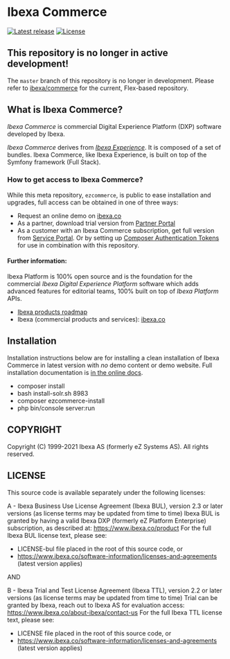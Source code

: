 # Ibexa Commerce

[![Latest release](https://img.shields.io/github/release/ezsystems/ezcommerce.svg?style=flat-square)](https://github.com/ezsystems/ezplatform-ee/releases)
[![License](https://img.shields.io/packagist/l/ezsystems/ezcommerce.svg?style=flat-square)](LICENSE)

## **This repository is no longer in active development!**

The `master` branch of this repository is no longer in development.
Please refer to [ibexa/commerce](https://github.com/ibexa/commerce) for the current, Flex-based repository.

## What is Ibexa Commerce?
*Ibexa Commerce* is commercial Digital Experience Platform (DXP) software developed by Ibexa.

*Ibexa Commerce* derives from *[Ibexa Experience](https://github.com/ezsystems/ezplatform-ee)*. It is composed of a set of bundles. Ibexa Commerce, like Ibexa Experience, is built on top of the Symfony framework (Full Stack).

### How to get access to Ibexa Commerce?

While this meta repository, `ezcommerce`, is public to ease installation and upgrades, full access can be obtained in one of three ways:
- Request an online demo on [ibexa.co](https://www.ibexa.co/products)
- As a partner, download trial version from [Partner Portal](https://www.ibexa.co/partner-portal)
- As a customer with an Ibexa Commerce subscription, get full version from [Service Portal](https://support.ibexa.co/Downloads).
  Or by setting up [Composer Authentication Tokens](https://doc.ibexa.co/en/latest/getting_started/install_ez_platform/#set-up-authentication-tokens) for use in combination with this repository.

#### Further information:
Ibexa Platform is 100% open source and is the foundation for the commercial *Ibexa Digital Experience Platform* software which adds advanced features for editorial teams, 100% built on top of *Ibexa Platform* APIs.

- [Ibexa products roadmap](https://portal.productboard.com/ibexa/1-ibexa-dxp)
- Ibexa (commercial products and services): [ibexa.co](https://ibexa.co/)

## Installation
Installation instructions below are for installing a clean installation of Ibexa Commerce in latest version with _no_ demo content or demo website.
Full installation documentation is [in the online docs](https://doc.ibexa.co/en/latest/getting_started/install_ez_platform/#get-ibexa-platform).

- composer install
- bash install-solr.sh 8983
- composer ezcommerce-install
- php bin/console server:run

## COPYRIGHT
Copyright (C) 1999-2021 Ibexa AS (formerly eZ Systems AS). All rights reserved.

## LICENSE
This source code is available separately under the following licenses:

A - Ibexa Business Use License Agreement (Ibexa BUL),
version 2.3 or later versions (as license terms may be updated from time to time)
Ibexa BUL is granted by having a valid Ibexa DXP (formerly eZ Platform Enterprise) subscription,
as described at: https://www.ibexa.co/product
For the full Ibexa BUL license text, please see:
- LICENSE-bul file placed in the root of this source code, or
- https://www.ibexa.co/software-information/licenses-and-agreements (latest version applies)

AND

B - Ibexa Trial and Test License Agreement (Ibexa TTL),
version 2.2 or later versions (as license terms may be updated from time to time)
Trial can be granted by Ibexa, reach out to Ibexa AS for evaluation access: https://www.ibexa.co/about-ibexa/contact-us
For the full Ibexa TTL license text, please see:
- LICENSE file placed in the root of this source code, or
- https://www.ibexa.co/software-information/licenses-and-agreements (latest version applies)
